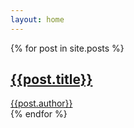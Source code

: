 ```yaml
---
layout: home
---
```



{% for post in site.posts %}
<section class="card">
	<a href="{{post.url}}">
		<div class="title">
			<h2>{{post.title}}</h2>
		</div>
		<div class="author">
			<span class="authorship">{{post.author}}</span>
		</div>
	</a>
</section>
{% endfor %}  
